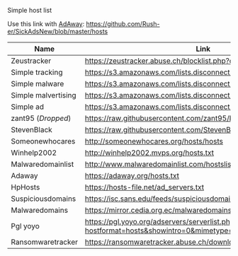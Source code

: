 Simple host list

Use this link with [AdAway](https://github.com/AdAway/AdAway): https://github.com/Rush-er/SickAdsNew/blob/master/hosts


Name | Link
------------ | -------------
Zeustracker|https://zeustracker.abuse.ch/blocklist.php?download=domainblocklist
Simple tracking|https://s3.amazonaws.com/lists.disconnect.me/simple_tracking.txt
Simple malware|https://s3.amazonaws.com/lists.disconnect.me/simple_malware.txt
Simple malvertising|https://s3.amazonaws.com/lists.disconnect.me/simple_malvertising.txt
Simple ad|https://s3.amazonaws.com/lists.disconnect.me/simple_ad.txt
zant95 (_Dropped_) |https://raw.githubusercontent.com/zant95/hosts/master/hosts
StevenBlack|https://raw.githubusercontent.com/StevenBlack/hosts/master/hosts
Someonewhocares|http://someonewhocares.org/hosts/hosts
Winhelp2002|http://winhelp2002.mvps.org/hosts.txt
Malwaredomainlist|http://www.malwaredomainlist.com/hostslist/hosts.txt
Adaway|https://adaway.org/hosts.txt
HpHosts |https://hosts-file.net/ad_servers.txt
Suspiciousdomains|https://isc.sans.edu/feeds/suspiciousdomains_High.txt
Malwaredomains|https://mirror.cedia.org.ec/malwaredomains/justdomains
Pgl yoyo|https://pgl.yoyo.org/adservers/serverlist.php?hostformat=hosts&showintro=0&mimetype=plaintext
Ransomwaretracker|https://ransomwaretracker.abuse.ch/downloads/RW_DOMBL.txt
